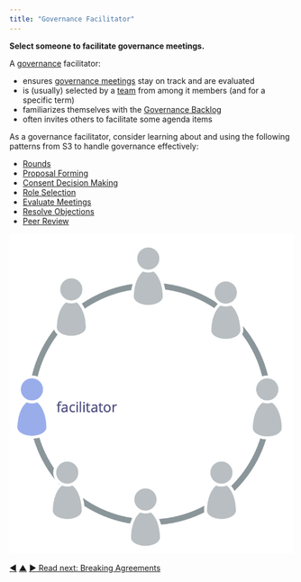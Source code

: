 ```yaml
---
title: "Governance Facilitator"
---
```



**Select someone to facilitate governance meetings.**

A <a href="#" class="tooltip" title="Governance: The process of setting objectives and making and evolving decisions that guide people towards achieving those objectives.">governance</a> facilitator:

-   ensures [governance meetings](governance-meeting.html) stay on track and are evaluated
-   is (usually) selected by a <a href="#" class="tooltip" title="Team: A group of people collaborating toward a shared driver (or objective). Typically a team is part of an organization, or it is formed as a collaboration of several organizations.">team</a> from among it members (and for a specific term)
-   familiarizes themselves with the [Governance Backlog](governance-backlog.html)
-   often invites others to facilitate some agenda items

As a governance facilitator, consider learning about and using the following patterns from S3 to handle governance effectively:

-   [Rounds](rounds.html)
-   [Proposal Forming](proposal-forming.html)
-   [Consent Decision Making](consent-decision-making.html)
-   [Role Selection](role-selection.html)
-   [Evaluate Meetings](evaluate-meetings.html)
-   [Resolve Objections](resolve-objections.html)
-   [Peer Review](peer-review.html)

![The governance facilitator is typically a member of the team](img/circle/facilitator.png)


<div class="bottom-nav">
<a href="agree-on-values.html" title="Back to: Agree On Values">◀</a> <a href="enablers-of-collaboration.html" title="Up: Enablers of Collaboration">▲</a> <a href="breaking-agreements.html" title="Read next: Breaking Agreements">▶ Read next: Breaking Agreements</a>
</div>


<script type="text/javascript">
Mousetrap.bind('g n', function() {
    window.location.href = 'breaking-agreements.html';
    return false;
});
</script>

